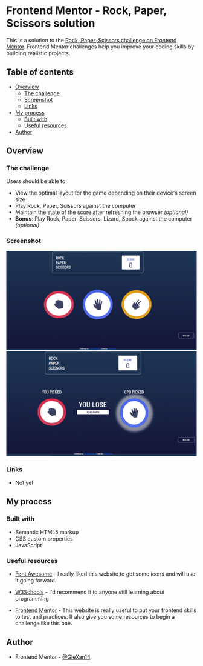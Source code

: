 # Frontend Mentor - Rock, Paper, Scissors solution

This is a solution to the [Rock, Paper, Scissors challenge on Frontend Mentor](https://www.frontendmentor.io/challenges/rock-paper-scissors-game-pTgwgvgH). Frontend Mentor challenges help you improve your coding skills by building realistic projects. 

## Table of contents

- [Overview](#overview)
  - [The challenge](#the-challenge)
  - [Screenshot](#screenshot)
  - [Links](#links)
- [My process](#my-process)
  - [Built with](#built-with)
  - [Useful resources](#useful-resources)
- [Author](#author)


## Overview

### The challenge

Users should be able to:

- View the optimal layout for the game depending on their device's screen size
- Play Rock, Paper, Scissors against the computer
- Maintain the state of the score after refreshing the browser _(optional)_
- **Bonus**: Play Rock, Paper, Scissors, Lizard, Spock against the computer _(optional)_

### Screenshot

![Design preview for the Rock, Paper, Scissors coding solution](./design/mine/home.png)
![Design preview for the Rock, Paper, Scissors coding solution](./design/mine/result.png)

### Links

- Not yet

## My process

### Built with

- Semantic HTML5 markup
- CSS custom properties
- JavaScript



### Useful resources

- [Font Awesome](https://fontawesome.com/) - I really liked this website to get some icons and will use it going forward.
- [W3Schools](https://www.w3schools.com/) - I'd recommend it to anyone still learning about programming

- [Frontend Mentor](https://www.frontendmentor.io/challenges) - This website is really useful to put your frontend skills to test and practices. It also give you some resources to begin a challenge like this one.


## Author

- Frontend Mentor - [@GleXan14](https://www.frontendmentor.io/profile/GleXan14)

